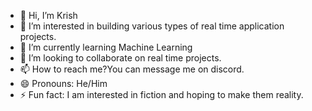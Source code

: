 - 👋 Hi, I’m Krish
- 👀 I’m interested in building various types of real time application projects.
- 🌱 I’m currently learning Machine Learning 
- 💞️ I’m looking to collaborate on real time projects.
- 📫 How to reach me?You can message me on discord.
- 😄 Pronouns: He/Him
- ⚡ Fun fact: I am interested in fiction and hoping to make them reality.

<!---
KrishPatel1010/KrishPatel1010 is a ✨ special ✨ repository because its `README.md` (this file) appears on your GitHub profile.
You can click the Preview link to take a look at your changes.
--->
